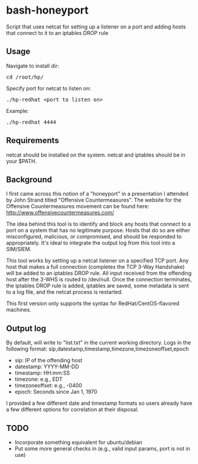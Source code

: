 bash-honeyport
==============

Script that uses netcat for setting up a listener on a port and adding hosts that connect to it to an iptables DROP rule

Usage
-----
Navigate to install dir:
<pre>cd /root/hp/</pre>
Specify port for netcat to listen on:
<pre>./hp-redhat &lt;port to listen on&gt;</pre>

Example: <pre>./hp-redhat 4444</pre>

Requirements
------------
netcat should be installed on the system. netcat and iptables should be in your $PATH.

Background
----------
I first came across this notion of a "honeyport" in a presentation I attended by John Strand titled "Offensive Countermeasures". The website for the Offensive Countermeasures movement can be found here: http://www.offensivecountermeasures.com/

The idea behind this tool is to identify and block any hosts that connect to a port on a system that has no legitimate purpose. Hosts that do so are either misconfigured, malicious, or compromised, and should be responded to appropriately. It's ideal to integrate the output log from this tool into a SIM/SIEM.

This tool works by setting up a netcat listener on a specified TCP port. Any host that makes a full connection (completes the TCP 3-Way Handshake) will be added to an iptables DROP rule. All input received from the offending host after the 3-WHS is routed to /dev/null. Once the connection terminates, the iptables DROP rule is added, iptables are saved, some metadata is sent to a log file, and the netcat process is restarted.

This first version only supports the syntax for RedHat/CentOS-flavored machines.

Output log
----------
By default, will write to "list.txt" in the current working directory. Logs in the following format:
sip,datestamp,timestamp,timezone,timezoneoffset,epoch
* sip: IP of the offending host
* datestamp: YYYY-MM-DD
* timestamp: HH:mm:SS
* timezone: e.g., EDT
* timezoneoffset: e.g., -0400
* epoch: Seconds since Jan 1, 1970

I provided a few different date and timestamp formats so users already have a few different options for correlation at their disposal.

TODO
----
* Incorporate something equivalent for ubuntu/debian
* Put some more general checks in (e.g., valid input params, port is not in use)
